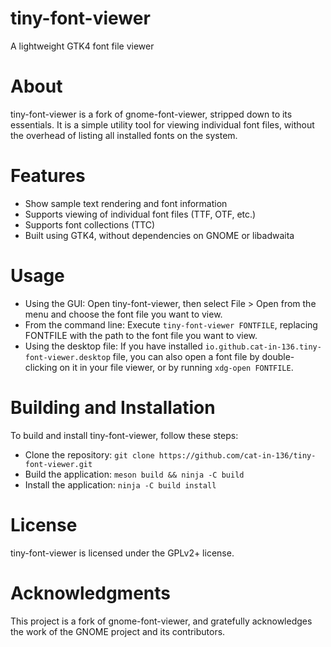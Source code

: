 tiny-font-viewer
================

A lightweight GTK4 font file viewer

# About

tiny-font-viewer is a fork of gnome-font-viewer, stripped down to its essentials.
It is a simple utility tool for viewing individual font files,
without the overhead of listing all installed fonts on the system.

# Features

 * Show sample text rendering and font information
 * Supports viewing of individual font files (TTF, OTF, etc.)
 * Supports font collections (TTC)
 * Built using GTK4, without dependencies on GNOME or libadwaita

# Usage

 * Using the GUI: Open tiny-font-viewer, then select File > Open from the menu
   and choose the font file you want to view.
 * From the command line: Execute `tiny-font-viewer FONTFILE`,
 replacing FONTFILE with the path to the font file you want to view.
 * Using the desktop file: If you have installed
   `io.github.cat-in-136.tiny-font-viewer.desktop` file,
   you can also open a font file by double-clicking on it in your file viewer,
   or by running `xdg-open FONTFILE`.

# Building and Installation

To build and install tiny-font-viewer, follow these steps:

 * Clone the repository:
   `git clone https://github.com/cat-in-136/tiny-font-viewer.git`
 * Build the application: `meson build && ninja -C build`
 * Install the application: `ninja -C build install`

# License

tiny-font-viewer is licensed under the GPLv2+ license.

# Acknowledgments

This project is a fork of gnome-font-viewer,
and gratefully acknowledges the work of the GNOME project and its contributors.

